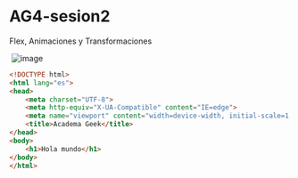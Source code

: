 # AG4-sesion2
Flex, Animaciones y Transformaciones

![]()
![image](https://user-images.githubusercontent.com/30872921/133321127-c15aa123-d32e-43c8-8883-0904f81098d5.png)

```html
<!DOCTYPE html>
<html lang="es">
<head>
    <meta charset="UTF-8">
    <meta http-equiv="X-UA-Compatible" content="IE=edge">
    <meta name="viewport" content="width=device-width, initial-scale=1.0">
    <title>Academa Geek</title>
</head>
<body>
    <h1>Hola mundo</h1>
</body>
</html>
```
